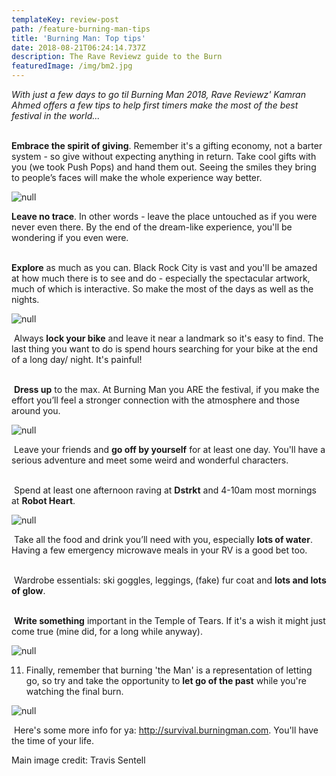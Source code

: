 ```yaml
---
templateKey: review-post
path: /feature-burning-man-tips
title: 'Burning Man: Top tips'
date: 2018-08-21T06:24:14.737Z
description: The Rave Reviewz guide to the Burn
featuredImage: /img/bm2.jpg
---
```

_With just a few days to go til Burning Man 2018,  Rave Reviewz' Kamran Ahmed offers a few tips to help first timers make the most of the best festival in the world..._
<br><br>

**Embrace the spirit of giving**. Remember it's a gifting economy, not a barter system - so give without expecting anything in return. Take cool gifts with you (we took Push Pops) and hand them out. Seeing the smiles they bring to people’s faces will make the whole experience way better.

![null](/img/pushpop.jpg)

**Leave no trace**. In other words - leave the place untouched as if you were never even there. By the end of the dream-like experience, you'll be wondering if you even were.
<br><br>

**Explore** as much as you can. Black Rock City is vast and you'll be amazed at how much there is to see and do - especially the spectacular artwork, much of which is interactive. So make the most of the days as well as the nights. 

![null](/img/statue.jpg)

 Always **lock your bike** and leave it near a landmark so it's easy to find. The last thing you want to do is spend hours searching for your bike at the end of a long day/ night. It's painful!
<br><br>

 **Dress up** to the max. At Burning Man you ARE the festival, if you make the effort you’ll feel a stronger connection with the atmosphere and those around you.

![null](/img/crew.jpg)

 Leave your friends and **go off by yourself** for at least one day. You'll have a serious adventure and meet some weird and wonderful characters.
<br><br>

 Spend at least one afternoon raving at **Dstrkt** and 4-10am most mornings at **Robot Heart**. 

![null](/img/distrkt.jpg)

 Take all the food and drink you’ll need with you, especially **lots of water**. Having a few emergency microwave meals in your RV is a good bet too.
<br><br>

 Wardrobe essentials: ski goggles, leggings, (fake) fur coat and **lots and lots of glow**.
<br><br>

 **Write something** important in the Temple of Tears. If it's a wish it might just come true (mine did, for a long while anyway). 

![null](/img/temple.jpg)

11. Finally, remember that burning 'the Man' is a representation of letting go, so try and take the opportunity to **let go of the past** while you're watching the final burn. 

![null](/img/burn.jpg)

 Here's some more info for ya: http://survival.burningman.com. You'll have the time of your life.

Main image credit: Travis Sentell
